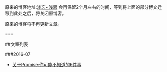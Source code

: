 原来的博客地址:[淡忘~浅思](http://www.ido321.com/) 会再保留2个月左右的时间，等到将上面的部分博文迁移到此处之后，将关闭原博客。

原来的博客将不再更新文章。

===

##文章列表

###2016-07
 * [关于Promise:你可能不知道的6件事](https://github.com/dwqs/blog/issues/1)
